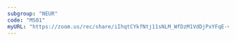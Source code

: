 ```yaml
---
subgroup: "NEUR"
code: "MS01"
myURL: "https://zoom.us/rec/share/iIhqtCYkfNtj11sNLM_WfDzM1VdDjPxYFqE-v2tdoG_CForJaXA_5ARdJ33shSp0.LXh0achxl0u_IhV7"
---
```

